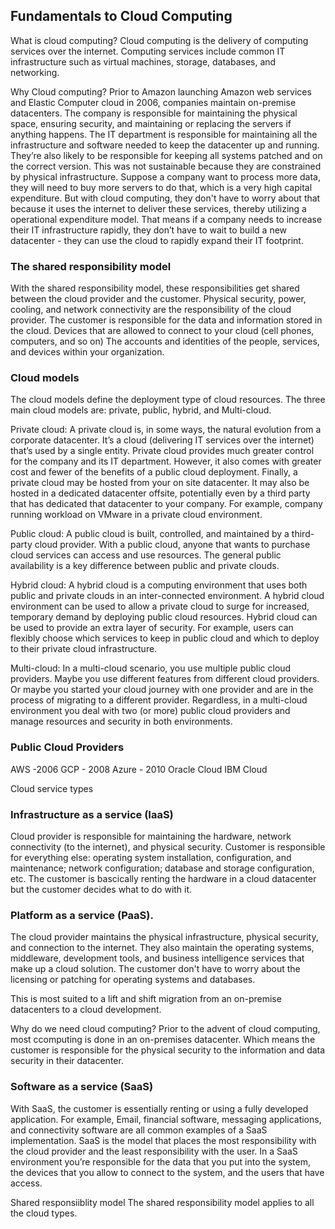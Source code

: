 ## Fundamentals to Cloud Computing

What is cloud computing?
Cloud computing is the delivery of computing services over the internet. Computing services include common IT infrastructure such as virtual machines, storage, databases, and networking. 

Why Cloud computing?
Prior to Amazon launching Amazon web services and Elastic Computer cloud in 2006, companies maintain on-premise datacenters. The company  is responsible for maintaining the physical space, ensuring security, and maintaining or replacing the servers if anything happens. The IT department is responsible for maintaining all the infrastructure and software needed to keep the datacenter up and running. They’re also likely to be responsible for keeping all systems patched and on the correct version. This was not sustainable because they are constrained by physical infrastructure. Suppose a company want to process more data, they will need to buy more servers to do that, which is a very high capital expenditure. But with cloud computing, they don't have to worry about that because it  uses the internet to deliver these services, thereby utilizing a operational expenditure model. That means if a company needs to increase their IT infrastructure rapidly, they don’t have to wait to build a new datacenter - they can use the cloud to rapidly expand their IT footprint.

### The shared responsibility model
With the shared responsibility model, these responsibilities get shared between the cloud provider and the customer. Physical security, power, cooling, and network connectivity are the responsibility of the cloud provider. The customer is responsible for the data and information stored in the cloud. Devices that are allowed to connect to your cloud (cell phones, computers, and so on)
The accounts and identities of the people, services, and devices within your organization.


### Cloud models
The cloud models define the deployment type of cloud resources. The three main cloud models are: private, public, hybrid, and Multi-cloud. 

Private cloud: A private cloud is, in some ways, the natural evolution from a corporate datacenter. It’s a cloud (delivering IT services over the internet) that’s used by a single entity. Private cloud provides much greater control for the company and its IT department. However, it also comes with greater cost and fewer of the benefits of a public cloud deployment. Finally, a private cloud may be hosted from your on site datacenter. It may also be hosted in a dedicated datacenter offsite, potentially even by a third party that has dedicated that datacenter to your company. For example, company running workload on VMware in a private cloud environment.

Public cloud: A public cloud is built, controlled, and maintained by a third-party cloud provider. With a public cloud, anyone that wants to purchase cloud services can access and use resources. The general public availability is a key difference between public and private clouds.

Hybrid cloud: A hybrid cloud is a computing environment that uses both public and private clouds in an inter-connected environment. A hybrid cloud environment can be used to allow a private cloud to surge for increased, temporary demand by deploying public cloud resources. Hybrid cloud can be used to provide an extra layer of security. For example, users can flexibly choose which services to keep in public cloud and which to deploy to their private cloud infrastructure. 

Multi-cloud:  In a multi-cloud scenario, you use multiple public cloud providers. Maybe you use different features from different cloud providers. Or maybe you started your cloud journey with one provider and are in the process of migrating to a different provider. Regardless, in a multi-cloud environment you deal with two (or more) public cloud providers and manage resources and security in both environments.

### Public Cloud Providers
AWS -2006
GCP - 2008
Azure - 2010
Oracle Cloud
IBM Cloud


Cloud service types
### Infrastructure as a service (IaaS)
Cloud provider is responsible for maintaining the hardware, network connectivity (to the internet), and physical security. Customer is responsible for everything else: operating system installation, configuration, and maintenance; network configuration; database and storage configuration, etc. The customer is bascically renting the hardware in a cloud datacenter but the customer decides what to do with it.

### Platform as a service (PaaS).
The cloud provider maintains the physical infrastructure, physical security, and connection to the internet. They also maintain the operating systems, middleware, development tools, and business intelligence services that make up a cloud solution. The customer don't have to worry about the licensing or patching for operating systems and databases.

This is most suited to a lift and shift migration from an on-premise datacenters to a cloud development.

Why do we need cloud computing?
Prior to the advent of cloud computing, most ccomputing is done in an on-premises datacenter. Which means the customer is responsible for the physical security to the information and data security in their datacenter. 

### Software as a service (SaaS)
With SaaS, the customer is essentially renting or using a fully developed application. For example, Email, financial software, messaging applications, and connectivity software are all common examples of a SaaS implementation.  SaaS is the model that places the most responsibility with the cloud provider and the least responsibility with the user. In a SaaS environment you’re responsible for the data that you put into the system, the devices that you allow to connect to the system, and the users that have access. 

Shared responsiiblity model
The shared responsibility model applies to all the cloud types. 

